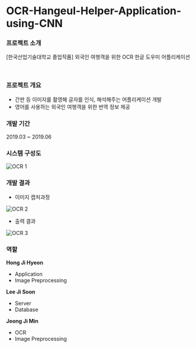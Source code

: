 # OCR-Hangeul-Helper-Application-using-CNN

### 프로젝트 소개
[한국산업기술대학교 졸업작품] 외국인 여행객을 위한 OCR 한글 도우미 어플리케이션

</br>

### 프로젝트 개요
- 간판 등 이미지를 촬영해 글자를 인식, 해석해주는 어플리케이션 개발
- 영어를 사용하는 외국인 여행객을 위한 번역 정보 제공

### 개발 기간
2019.03 ~ 2019.06

### 시스템 구성도
![OCR 1](https://user-images.githubusercontent.com/78782639/160985456-b36baccd-4404-4af8-b567-44b9af9dc537.png)

### 개발 결과
- 이미지 캡처과정

![OCR 2](https://user-images.githubusercontent.com/78782639/160986128-8e7a663d-37cf-4b05-9e37-788b094c9433.jpg)

- 출력 결과

![OCR 3](https://user-images.githubusercontent.com/78782639/160986139-0591d636-5613-48ba-8d02-a43629ed0f29.jpg)

### 역할
**Hong Ji Hyeon**
- Application
- Image Preprocessing

**Lee Ji Soon**
- Server
- Database

**Jeong Ji Min**
- OCR
- Image Preprocessing
